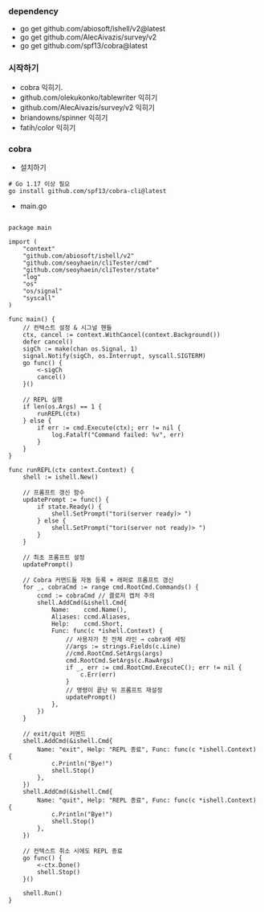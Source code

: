 ### dependency
- go get github.com/abiosoft/ishell/v2@latest
- go get github.com/AlecAivazis/survey/v2
- go get github.com/spf13/cobra@latest

### 시작하기
- cobra 익히기.
- github.com/olekukonko/tablewriter 익히기
- github.com/AlecAivazis/survey/v2 익히기
- briandowns/spinner 익히기
- fatih/color 익히기

### cobra

- 설치하기

```aiignore
# Go 1.17 이상 필요
go install github.com/spf13/cobra-cli@latest
```

- main.go
```aiignore

package main

import (
	"context"
	"github.com/abiosoft/ishell/v2"
	"github.com/seoyhaein/cliTester/cmd"
	"github.com/seoyhaein/cliTester/state"
	"log"
	"os"
	"os/signal"
	"syscall"
)

func main() {
	// 컨텍스트 설정 & 시그널 핸들
	ctx, cancel := context.WithCancel(context.Background())
	defer cancel()
	sigCh := make(chan os.Signal, 1)
	signal.Notify(sigCh, os.Interrupt, syscall.SIGTERM)
	go func() {
		<-sigCh
		cancel()
	}()

	// REPL 실행
	if len(os.Args) == 1 {
		runREPL(ctx)
	} else {
		if err := cmd.Execute(ctx); err != nil {
			log.Fatalf("Command failed: %v", err)
		}
	}
}

func runREPL(ctx context.Context) {
	shell := ishell.New()

	// 프롬프트 갱신 함수
	updatePrompt := func() {
		if state.Ready() {
			shell.SetPrompt("tori(server ready)> ")
		} else {
			shell.SetPrompt("tori(server not ready)> ")
		}
	}

	// 최초 프롬프트 설정
	updatePrompt()

	// Cobra 커맨드들 자동 등록 + 래퍼로 프롬프트 갱신
	for _, cobraCmd := range cmd.RootCmd.Commands() {
		ccmd := cobraCmd // 클로저 캡처 주의
		shell.AddCmd(&ishell.Cmd{
			Name:    ccmd.Name(),
			Aliases: ccmd.Aliases,
			Help:    ccmd.Short,
			Func: func(c *ishell.Context) {
				// 사용자가 친 전체 라인 → cobra에 세팅
				//args := strings.Fields(c.Line)
				//cmd.RootCmd.SetArgs(args)
				cmd.RootCmd.SetArgs(c.RawArgs)
				if _, err := cmd.RootCmd.ExecuteC(); err != nil {
					c.Err(err)
				}
				// 명령이 끝난 뒤 프롬프트 재설정
				updatePrompt()
			},
		})
	}

	// exit/quit 커맨드
	shell.AddCmd(&ishell.Cmd{
		Name: "exit", Help: "REPL 종료", Func: func(c *ishell.Context) {
			c.Println("Bye!")
			shell.Stop()
		},
	})
	shell.AddCmd(&ishell.Cmd{
		Name: "quit", Help: "REPL 종료", Func: func(c *ishell.Context) {
			c.Println("Bye!")
			shell.Stop()
		},
	})

	// 컨텍스트 취소 시에도 REPL 종료
	go func() {
		<-ctx.Done()
		shell.Stop()
	}()

	shell.Run()
}


```


